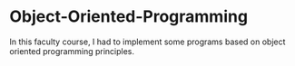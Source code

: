 # Object-Oriented-Programming
In this faculty course, I had to implement some programs based on object oriented programming principles.
